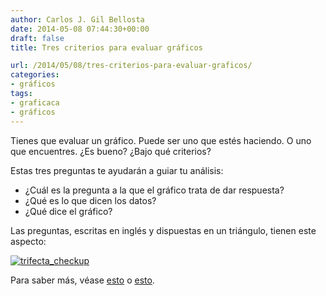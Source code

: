 ```yaml
---
author: Carlos J. Gil Bellosta
date: 2014-05-08 07:44:30+00:00
draft: false
title: Tres criterios para evaluar gráficos

url: /2014/05/08/tres-criterios-para-evaluar-graficos/
categories:
- gráficos
tags:
- graficaca
- gráficos
---
```


Tienes que evaluar un gráfico. Puede ser uno que estés haciendo. O uno que encuentres. ¿Es bueno? ¿Bajo qué criterios?

Estas tres preguntas te ayudarán a guiar tu análisis:

* ¿Cuál es la pregunta a la que el gráfico trata de dar respuesta?
* ¿Qué es lo que dicen los datos?
* ¿Qué dice el gráfico?

Las preguntas, escritas en inglés y dispuestas en un triángulo, tienen este aspecto:

[![trifecta_checkup](/wp-uploads/2014/05/trifecta_checkup.png)
](/wp-uploads/2014/05/trifecta_checkup.png)

Para saber más, véase [esto](http://junkcharts.typepad.com/junk_charts/trifecta-checkup/) o [esto](http://junkcharts.typepad.com/junk_charts/2014/02/pets-may-need-shelter-from-this-terrible-chart.html).
